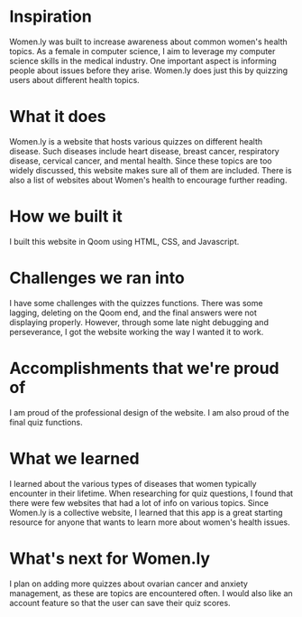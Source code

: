 # Inspiration
Women.ly was built to increase awareness about common women's health topics. As a female in computer science, I aim to leverage my computer science skills in the medical industry. One important aspect is informing people about issues before they arise. Women.ly does just this by quizzing users about different health topics.

# What it does
Women.ly is a website that hosts various quizzes on different health disease. Such diseases include heart disease, breast cancer, respiratory disease, cervical cancer, and mental health. Since these topics are too widely discussed, this website makes sure all of them are included. There is also a list of websites about Women's health to encourage further reading.

# How we built it
I built this website in Qoom using HTML, CSS, and Javascript.

# Challenges we ran into
I have some challenges with the quizzes functions. There was some lagging, deleting on the Qoom end, and the final answers were not displaying properly. However, through some late night debugging and perseverance, I got the website working the way I wanted it to work.

# Accomplishments that we're proud of
I am proud of the professional design of the website. I am also proud of the final quiz functions.

# What we learned
I learned about the various types of diseases that women typically encounter in their lifetime. When researching for quiz questions, I found that there were few websites that had a lot of info on various topics. Since Women.ly is a collective website, I learned that this app is a great starting resource for anyone that wants to learn more about women's health issues.

# What's next for Women.ly
I plan on adding more quizzes about ovarian cancer and anxiety management, as these are topics are encountered often. I would also like an account feature so that the user can save their quiz scores.
